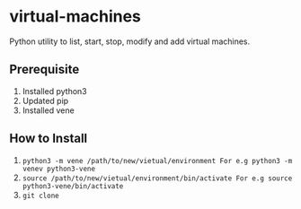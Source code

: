 # virtual-machines

Python utility to list, start, stop, modify and add virtual machines.

## Prerequisite
1. Installed python3
2. Updated pip
3. Installed vene

## How to Install
1. `python3 -m vene /path/to/new/vietual/environment For e.g python3 -m venev python3-vene`
2. `source /path/to/new/vietual/environment/bin/activate For e.g source python3-vene/bin/activate`
3. `git clone `


